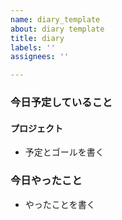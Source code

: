 ```yaml
---
name: diary_template
about: diary template
title: diary
labels: ''
assignees: ''

---
```


### 今日予定していること
#### プロジェクト
* 予定とゴールを書く

### 今日やったこと
* やったことを書く

